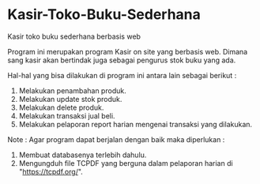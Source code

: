 # Kasir-Toko-Buku-Sederhana
Kasir toko buku sederhana berbasis web

Program ini merupakan program Kasir on site yang berbasis web.
Dimana sang kasir akan bertindak juga sebagai pengurus stok buku yang ada.

Hal-hal yang bisa dilakukan di program ini antara lain sebagai berikut :
1. Melakukan penambahan produk.
2. Melakukan update stok produk.
3. Melakukan delete produk.
4. Melakukan transaksi jual beli.
5. Melakukan pelaporan report harian mengenai transaksi yang dilakukan.

Note :
Agar program dapat berjalan dengan baik maka diperlukan :
1. Membuat databasenya terlebih dahulu.
2. Mengungduh file TCPDF yang berguna dalam pelaporan harian di "https://tcpdf.org/".
